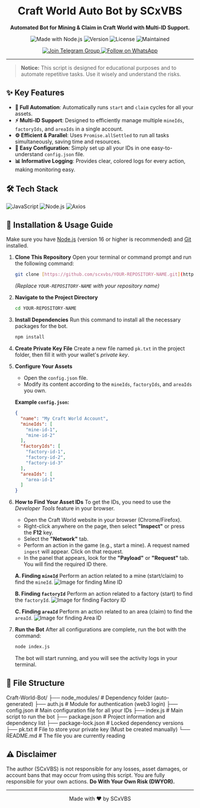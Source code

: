 <div align="center">

# Craft World Auto Bot by SCxVBS

**Automated Bot for Mining & Claim in Craft World with Multi-ID Support.**

<p>
  <img src="https://img.shields.io/badge/Made_with-Node.js-339933?style=for-the-badge&logo=node.js" alt="Made with Node.js"/>
  <img src="https://img.shields.io/badge/version-1.2.0-blue?style=for-the-badge" alt="Version"/>
  <img src="https://img.shields.io/github/license/scxvbs/craft-world-bot?style=for-the-badge&color=yellow" alt="License"/>
  <img src="https://img.shields.io/badge/Maintained%3F-Yes-green.svg?style=for-the-badge" alt="Maintained"/>
</p>

<p>
  <a href="https://t.me/scxvbs" target="_blank">
    <img src="https://img.shields.io/badge/Join_Telegram_Group-2CA5E0?style=for-the-badge&logo=telegram&logoColor=white" alt="Join Telegram Group"/>
  </a>
  <a href="https://whatsapp.com/channel/0029VbAR1YL5EjxqhRhOzT3x" target="_blank">
    <img src="https://img.shields.io/badge/Follow_on_WhatsApp-25D366?style=for-the-badge&logo=whatsapp&logoColor=white" alt="Follow on WhatsApp"/>
  </a>
</p>

</div>

---

> **Notice:** This script is designed for educational purposes and to automate repetitive tasks. Use it wisely and understand the risks.

## ✨ Key Features

-   **🤖 Full Automation**: Automatically runs `start` and `claim` cycles for all your assets.
-   **⚡ Multi-ID Support**: Designed to efficiently manage multiple `mineIds`, `factoryIds`, and `areaIds` in a single account.
-   **⚙️ Efficient & Parallel**: Uses `Promise.allSettled` to run all tasks simultaneously, saving time and resources.
-   **🔧 Easy Configuration**: Simply set up all your IDs in one easy-to-understand `config.json` file.
-   **📊 Informative Logging**: Provides clear, colored logs for every action, making monitoring easy.

## 🛠️ Tech Stack

<p>
  <img src="https://img.shields.io/badge/JavaScript-F7DF1E?style=for-the-badge&logo=javascript&logoColor=black" alt="JavaScript"/>
  <img src="https://img.shields.io/badge/Node.js-339933?style=for-the-badge&logo=node.js&logoColor=white" alt="Node.js"/>
  <img src="https://img.shields.io/badge/axios-5A29E4?style=for-the-badge&logo=axios&logoColor=white" alt="Axios"/>
</p>

## 🚀 Installation & Usage Guide

Make sure you have [Node.js](https://nodejs.org/) (version 16 or higher is recommended) and [Git](https://git-scm.com/) installed.

1.  **Clone This Repository**
    Open your terminal or command prompt and run the following command:
    ```bash
    git clone [https://github.com/scxvbs/YOUR-REPOSITORY-NAME.git](https://github.com/scxvbs/YOUR-REPOSITORY-NAME.git)
    ```
    *(Replace `YOUR-REPOSITORY-NAME` with your repository name)*

2.  **Navigate to the Project Directory**
    ```bash
    cd YOUR-REPOSITORY-NAME
    ```

3.  **Install Dependencies**
    Run this command to install all the necessary packages for the bot.
    ```bash
    npm install
    ```

4.  **Create Private Key File**
    Create a new file named `pk.txt` in the project folder, then fill it with your wallet's *private key*.

5.  **Configure Your Assets**
    - Open the `config.json` file.
    - Modify its content according to the `mineIds`, `factoryIds`, and `areaIds` you own.
    
    **Example `config.json`:**
    ```json
    {
      "name": "My Craft World Account",
      "mineIds": [
        "mine-id-1",
        "mine-id-2"
      ],
      "factoryIds": [
        "factory-id-1",
        "factory-id-2",
        "factory-id-3"
      ],
      "areaIds": [
        "area-id-1"
      ]
    }
    ```

6.  **How to Find Your Asset IDs**
    To get the IDs, you need to use the *Developer Tools* feature in your browser.
    -   Open the Craft World website in your browser (Chrome/Firefox).
    -   Right-click anywhere on the page, then select **"Inspect"** or press the **F12** key.
    -   Select the **"Network"** tab.
    -   Perform an action in the game (e.g., start a mine). A request named `ingest` will appear. Click on that request.
    -   In the panel that appears, look for the **"Payload"** or **"Request"** tab. You will find the required ID there.

    **A. Finding `mineId`**
    Perform an action related to a mine (start/claim) to find the `mineId`.
    ![Image for finding Mine ID](1.jpg)

    **B. Finding `factoryId`**
    Perform an action related to a factory (start) to find the `factoryId`.
    ![Image for finding Factory ID](2.jpg)

    **C. Finding `areaId`**
    Perform an action related to an area (claim) to find the `areaId`.
    ![Image for finding Area ID](3.jpg)

7.  **Run the Bot**
    After all configurations are complete, run the bot with the command:
    ```bash
    node index.js
    ```
    The bot will start running, and you will see the activity logs in your terminal.

## 📂 File Structure


Craft-World-Bot/
├── node_modules/       # Dependency folder (auto-generated)
├── auth.js             # Module for authentication (web3 login)
├── config.json         # Main configuration file for all your IDs
├── index.js            # Main script to run the bot
├── package.json        # Project information and dependency list
├── package-lock.json   # Locked dependency versions
├── pk.txt              # File to store your private key (Must be created manually)
└── README.md           # The file you are currently reading


## ⚠️ Disclaimer

The author (SCxVBS) is not responsible for any losses, asset damages, or account bans that may occur from using this script. You are fully responsible for your own actions. **Do With Your Own Risk (DWYOR).**

---

<div align="center">
  Made with ❤️ by SCxVBS
</div>
